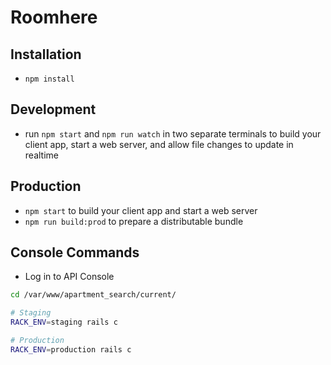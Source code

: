 # Roomhere

## Installation

* `npm install`

## Development
* run `npm start` and `npm run watch` in two separate terminals to build your client app, start a web server, and allow file changes to update in realtime

## Production

* `npm start` to build your client app and start a web server
* `npm run build:prod` to prepare a distributable bundle


## Console Commands

* Log in to API Console
``` sh
cd /var/www/apartment_search/current/

# Staging
RACK_ENV=staging rails c

# Production
RACK_ENV=production rails c
```
